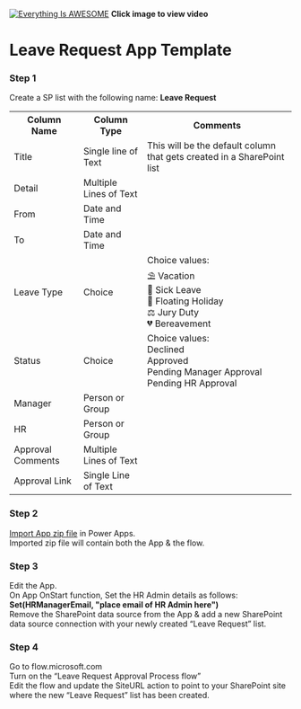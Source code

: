 
[![Everything Is AWESOME](http://img.youtube.com/vi/0U5jax-zMIc/maxresdefault.jpg)](https://youtu.be/0U5jax-zMIc "Leave Request App Walkthrough")
**Click image to view video**

# Leave Request App Template

### Step 1
Create a SP list with the following name: **Leave Request**

<table>
  <th>Column Name</th>  <th>Column Type</th>  <th>Comments</th> 
  <tr> <td>Title</td>  <td>Single line of Text</td> <td>This will be the default column that gets created in a SharePoint list</td> </tr>
  <tr> <td>Detail</td>  <td>Multiple Lines of Text</td> <td></td> </tr>
   <tr> <td>From</td>  <td>Date and Time</td> <td></td> </tr>
   <tr> <td>To</td>  <td>Date and Time</td> <td></td> </tr>
  <tr> <td>Leave Type</td>  <td>Choice</td> <td>Choice values:<br>⛱️ Vacation<br>🤒 Sick Leave<br>🎈 Floating Holiday<br>⚖️ Jury Duty<br>💔 Bereavement</td> </tr>
   <tr> <td>Status</td>  <td>Choice</td> <td>Choice values:<br>Declined<br>Approved<br>Pending Manager Approval<br>Pending HR Approval</tr>
   <tr> <td>Manager</td>  <td>Person or Group</td> <td></td> </tr>
   <tr> <td>HR</td>  <td>Person or Group</td> <td></td> </tr>
   <tr> <td>Approval Comments</td>  <td>Multiple Lines of Text</td> <td></td> </tr>
    <tr> <td>Approval Link</td>  <td>Single Line of Text</td> <td></td> </tr>
</table>

### Step 2
[Import App zip file](https://github.com/rdorrani/PowerApps/blob/master/LeaveRequestApp/LeaveRequestApp_20210602180703.zip) in Power Apps. <br>Imported zip file will contain both the App & the flow. 

### Step 3
Edit the App.  <br>On App OnStart function, Set the HR Admin details as follows: **Set(HRManagerEmail, "place email of HR Admin here")** <br>Remove the SharePoint data source from the App & add a new SharePoint data source connection with your newly created “Leave Request” list. 

### Step 4
Go to flow.microsoft.com <br>Turn on the “Leave Request Approval Process flow” <br>Edit the flow and update the SiteURL action to point to your SharePoint site where the new “Leave Request” list has been created.
